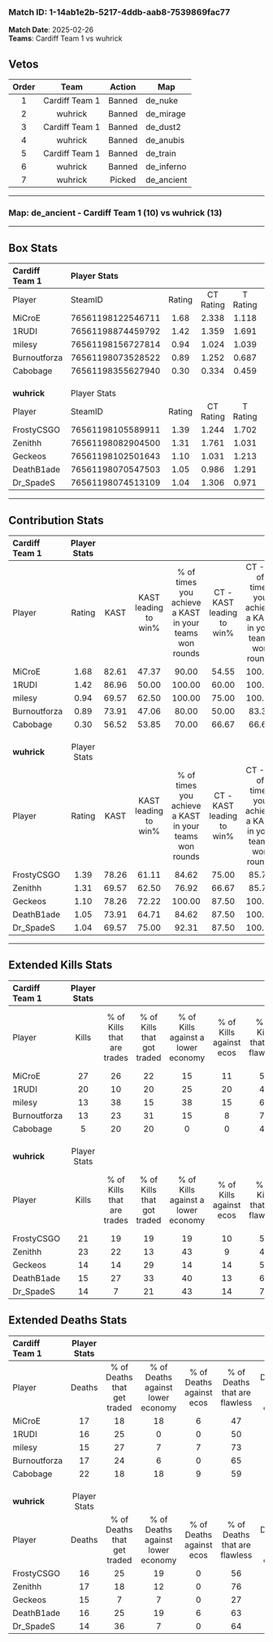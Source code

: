 ### Match ID: 1-14ab1e2b-5217-4ddb-aab8-7539869fac77  
**Match Date**: 2025-02-26  
**Teams**: Cardiff Team 1 vs wuhrick  

## Vetos  

| Order | Team | Action | Map |
| :---: | :--: | :----: | --- |
| 1 | Cardiff Team 1 | Banned | de_nuke |
| 2 | wuhrick | Banned | de_mirage |
| 3 | Cardiff Team 1 | Banned | de_dust2 |
| 4 | wuhrick | Banned | de_anubis |
| 5 | Cardiff Team 1 | Banned | de_train |
| 6 | wuhrick | Banned | de_inferno |
| 7 | wuhrick | Picked | de_ancient |

---  

### **Map**: de_ancient - Cardiff Team 1 (10) vs wuhrick (13)  
---  

## Box Stats  

| **Cardiff Team 1** | Player Stats      |        |           |          |       |       |       |         |        |      |     |
| :- | :- | :-: | :-: | :-: | :-: | :-: | :-: | :-: | :-: | :-: | :-: |
| Player             | SteamID           | Rating | CT Rating | T Rating | KAST  |  ADR  | Kills | Assists | Deaths | K/D  | HS% |
| MiCroE             | 76561198122546711 |  1.68  |   2.338   |  1.118   | 82.61 | 116.0 |  27   |    6    |   17   | 1.59 | 44  |
| 1RUDI              | 76561198874459792 |  1.42  |   1.359   |  1.691   | 86.96 | 97.4  |  20   |    7    |   16   | 1.25 | 65  |
| milesy             | 76561198156727814 |  0.94  |   1.024   |  1.039   | 69.57 | 65.9  |  13   |    4    |   15   | 0.87 | 61  |
| Burnoutforza       | 76561198073528522 |  0.89  |   1.252   |  0.687   | 73.91 | 57.3  |  13   |    2    |   17   | 0.76 | 38  |
| Cabobage           | 76561198355627940 |  0.30  |   0.334   |  0.459   | 56.52 | 35.7  |   5   |    8    |   22   | 0.23 | 80  |
|                    |                   |        |           |          |       |       |       |         |        |      |     |
|                    |                   |        |           |          |       |       |       |         |        |      |     |
|                    |                   |        |           |          |       |       |       |         |        |      |     |
| **wuhrick**        | Player Stats      |        |           |          |       |       |       |         |        |      |     |
| Player             | SteamID           | Rating | CT Rating | T Rating | KAST  |  ADR  | Kills | Assists | Deaths | K/D  | HS% |
| FrostyCSGO         | 76561198105589911 |  1.39  |   1.244   |  1.702   | 78.26 | 95.7  |  21   |    7    |   16   | 1.31 | 76  |
| Zenithh            | 76561198082904500 |  1.31  |   1.761   |  1.031   | 69.57 | 82.0  |  23   |    2    |   17   | 1.35 | 39  |
| Geckeos            | 76561198102501643 |  1.10  |   1.031   |  1.213   | 78.26 | 78.9  |  14   |    9    |   15   | 0.93 | 50  |
| DeathB1ade         | 76561198070547503 |  1.05  |   0.986   |  1.291   | 73.91 | 73.9  |  15   |    5    |   16   | 0.94 | 33  |
| Dr_SpadeS          | 76561198074513109 |  1.04  |   1.306   |  0.971   | 69.57 | 73.9  |  14   |    7    |   14   | 1.00 | 71  |
---  

## Contribution Stats  

| **Cardiff Team 1** | Player Stats |       |                      |                                                        |                           |                                                             |                          |                                                            |
| :- | :-: | :-: | :-: | :-: | :-: | :-: | :-: | :-: |
| Player             |    Rating    | KAST  | KAST leading to win% | % of times you achieve a KAST in your teams won rounds | CT - KAST leading to win% | CT - % of times you achieve a KAST in your teams won rounds | T - KAST leading to win% | T - % of times you achieve a KAST in your teams won rounds |
| MiCroE             |     1.68     | 82.61 |        47.37         |                         90.00                          |           54.55           |                           100.00                            |          37.50           |                           75.00                            |
| 1RUDI              |     1.42     | 86.96 |        50.00         |                         100.00                         |           60.00           |                           100.00                            |          40.00           |                           100.00                           |
| milesy             |     0.94     | 69.57 |        62.50         |                         100.00                         |           75.00           |                           100.00                            |          50.00           |                           100.00                           |
| Burnoutforza       |     0.89     | 73.91 |        47.06         |                         80.00                          |           50.00           |                            83.33                            |          42.86           |                           75.00                            |
| Cabobage           |     0.30     | 56.52 |        53.85         |                         70.00                          |           66.67           |                            66.67                            |          42.86           |                           75.00                            |
|                    |              |       |                      |                                                        |                           |                                                             |                          |                                                            |
|                    |              |       |                      |                                                        |                           |                                                             |                          |                                                            |
|                    |              |       |                      |                                                        |                           |                                                             |                          |                                                            |
| **wuhrick**        | Player Stats |       |                      |                                                        |                           |                                                             |                          |                                                            |
| Player             |    Rating    | KAST  | KAST leading to win% | % of times you achieve a KAST in your teams won rounds | CT - KAST leading to win% | CT - % of times you achieve a KAST in your teams won rounds | T - KAST leading to win% | T - % of times you achieve a KAST in your teams won rounds |
| FrostyCSGO         |     1.39     | 78.26 |        61.11         |                         84.62                          |           75.00           |                            85.71                            |          50.00           |                           83.33                            |
| Zenithh            |     1.31     | 69.57 |        62.50         |                         76.92                          |           66.67           |                            85.71                            |          57.14           |                           66.67                            |
| Geckeos            |     1.10     | 78.26 |        72.22         |                         100.00                         |           87.50           |                           100.00                            |          60.00           |                           100.00                           |
| DeathB1ade         |     1.05     | 73.91 |        64.71         |                         84.62                          |           87.50           |                           100.00                            |          44.44           |                           66.67                            |
| Dr_SpadeS          |     1.04     | 69.57 |        75.00         |                         92.31                          |           87.50           |                           100.00                            |          62.50           |                           83.33                            |
---  

## Extended Kills Stats  

| **Cardiff Team 1** | Player Stats |                            |                            |                                    |                         |                              |                                 |                                       |                    |           |
| :- | :-: | :-: | :-: | :-: | :-: | :-: | :-: | :-: | :-: | :-: |
| Player             |    Kills     | % of Kills that are trades | % of Kills that got traded | % of Kills against a lower economy | % of Kills against ecos | % of Kills that are flawless | % of Kills that are close duels | % of Kills that are assisted by flash | Pistol Round Kills | AWP Kills |
| MiCroE             |      27      |             26             |             22             |                 15                 |           11            |              52              |                0                |                   4                   |         2          |     0     |
| 1RUDI              |      20      |             10             |             20             |                 25                 |           20            |              45              |                5                |                   0                   |         1          |     0     |
| milesy             |      13      |             38             |             15             |                 38                 |           15            |              69              |                0                |                   8                   |         0          |     0     |
| Burnoutforza       |      13      |             23             |             31             |                 15                 |            8            |              77              |                0                |                   0                   |         1          |     3     |
| Cabobage           |      5       |             20             |             20             |                 0                  |            0            |              40              |               20                |                   0                   |         1          |     0     |
|                    |              |                            |                            |                                    |                         |                              |                                 |                                       |                    |           |
|                    |              |                            |                            |                                    |                         |                              |                                 |                                       |                    |           |
|                    |              |                            |                            |                                    |                         |                              |                                 |                                       |                    |           |
| **wuhrick**        | Player Stats |                            |                            |                                    |                         |                              |                                 |                                       |                    |           |
| Player             |    Kills     | % of Kills that are trades | % of Kills that got traded | % of Kills against a lower economy | % of Kills against ecos | % of Kills that are flawless | % of Kills that are close duels | % of Kills that are assisted by flash | Pistol Round Kills | AWP Kills |
| FrostyCSGO         |      21      |             19             |             19             |                 19                 |           10            |              52              |                0                |                   0                   |         7          |     0     |
| Zenithh            |      23      |             22             |             13             |                 43                 |            9            |              48              |                4                |                   4                   |         0          |     0     |
| Geckeos            |      14      |             14             |             29             |                 14                 |           14            |              57              |               14                |                   0                   |         2          |     0     |
| DeathB1ade         |      15      |             27             |             33             |                 40                 |           13            |              67              |               13                |                  13                   |         0          |     0     |
| Dr_SpadeS          |      14      |             7              |             21             |                 43                 |           14            |              79              |                0                |                   0                   |         1          |     0     |
## Extended Deaths Stats  

| **Cardiff Team 1** | Player Stats |                             |                                   |                          |                               |                            |                           |               |
| :- | :-: | :-: | :-: | :-: | :-: | :-: | :-: | :-: |
| Player             |    Deaths    | % of Deaths that get traded | % of Deaths against lower economy | % of Deaths against ecos | % of Deaths that are flawless | % of Deaths that are close | % of Deaths while blinded | Deaths to AWP |
| MiCroE             |      17      |             18              |                18                 |            6             |              47               |             6              |             6             |       0       |
| 1RUDI              |      16      |             25              |                 0                 |            0             |              50               |             13             |             0             |       0       |
| milesy             |      15      |             27              |                 7                 |            7             |              73               |             7              |             0             |       0       |
| Burnoutforza       |      17      |             24              |                 6                 |            0             |              65               |             6              |             6             |       0       |
| Cabobage           |      22      |             18              |                18                 |            9             |              59               |             0              |             5             |       0       |
|                    |              |                             |                                   |                          |                               |                            |                           |               |
|                    |              |                             |                                   |                          |                               |                            |                           |               |
|                    |              |                             |                                   |                          |                               |                            |                           |               |
| **wuhrick**        | Player Stats |                             |                                   |                          |                               |                            |                           |               |
| Player             |    Deaths    | % of Deaths that get traded | % of Deaths against lower economy | % of Deaths against ecos | % of Deaths that are flawless | % of Deaths that are close | % of Deaths while blinded | Deaths to AWP |
| FrostyCSGO         |      16      |             25              |                19                 |            0             |              56               |             0              |             0             |       1       |
| Zenithh            |      17      |             18              |                12                 |            0             |              76               |             0              |             0             |       1       |
| Geckeos            |      15      |              7              |                 7                 |            0             |              27               |             7              |             7             |       0       |
| DeathB1ade         |      16      |             25              |                19                 |            6             |              63               |             0              |             0             |       0       |
| Dr_SpadeS          |      14      |             36              |                 7                 |            0             |              64               |             7              |             7             |       1       |
